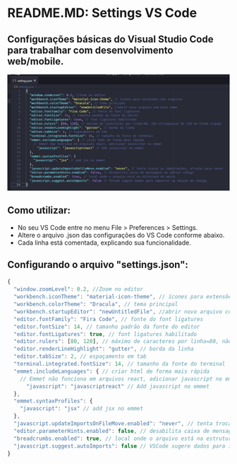 # README.MD: Settings VS Code
## Configurações básicas do Visual Studio Code para trabalhar com desenvolvimento web/mobile.

![Image VS Code - Settings](Image-VSCode.png)

## Como utilizar:
- No seu VS Code entre no menu File > Preferences > Settings.
- Altere o arquivo .json das configurações do VS Code conforme abaixo.
- Cada linha está comentada, explicando sua funcionalidade.

## Configurando o arquivo "settings.json":

```javascript
{
  "window.zoomLevel": 0.2, //Zoom no editor
  "workbench.iconTheme": "material-icon-theme", // ícones para extensões dos arquivos
  "workbench.colorTheme": "Dracula", // tema principal
  "workbench.startupEditor": "newUntitledFile", //abrir novo arquivo com este nome
  "editor.fontFamily": "Fira Code", // fonte do font ligatures
  "editor.fontSize": 14, // tamanho padrão da fonte do editor
  "editor.fontLigatures": true, // font ligatures habilitado
  "editor.rulers": [80, 120], // máximo de caracteres por linha=80, não ultrapassar de 120 de forma alguma
  "editor.renderLineHighlight": "gutter", // borda da linha
  "editor.tabSize": 2, // espaçamento em tab
  "terminal.integrated.fontSize": 14, // tamanho da fonte do terminal
  "emmet.includeLanguages": { // criar html de forma mais rápida
    // Emmet não funciona em arquivos react, adicionar javascript no emmet
      "javascript": "javascriptreact" // Add javascript no emmet
  },
  "emmet.syntaxProfiles": {
    "javascript": "jsx" // add jsx no emmet
  },
  "javascript.updateImportsOnFileMove.enabled": "never", // tenta trocar as importações, alterar para never
  "editor.parameterHints.enabled": false, // desabilita caixa de mensagens ao editar código
  "breadcrumbs.enabled": true, // local onde o arquivo está na estrutura de pasta
  "javascript.suggest.autoImports": false // VSCode sugere dados para importar na edição do código.
}
```